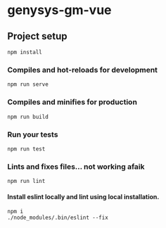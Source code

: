 # genysys-gm-vue

## Project setup
```
npm install
```

### Compiles and hot-reloads for development
```
npm run serve
```

### Compiles and minifies for production
```
npm run build
```

### Run your tests
```
npm run test
```

### Lints and fixes files... not working afaik
```
npm run lint
```
#### Install eslint locally and lint using local installation.
```
npm i
./node_modules/.bin/eslint --fix
```
